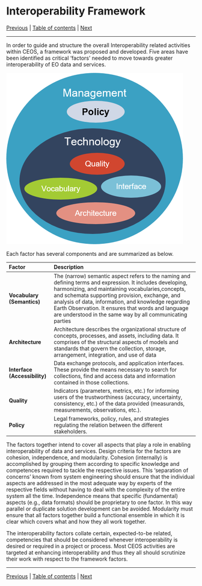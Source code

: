 # Interoperability Framework

[Previous](Framework.md) | [Table of contents](README.md) | [Next](Vocabulary.md)
***

In order to guide and structure the overall Interoperability related activities within CEOS, a framework was proposed and developed. Five areas have been identified as critical ‘factors’ needed to move towards greater interoperability of EO data and services.

![Interoperability factors diagram](images/interoperability-factors.png)

Each factor has several components and are summarized as below.

| Factor | Description |
| :---- | :---- |
| **Vocabulary (Semantics)** | The (narrow) semantic aspect refers to the naming and defining terms and expression. It includes developing, harmonizing, and maintaining vocabularies,concepts, and schemata supporting provision, exchange, and analysis of data, information, and knowledge regarding Earth Observation. It ensures that words and language are understood in the same way by all communicating parties |
| **Architecture** | Architecture describes the organizational structure of concepts, processes, and assets, including data. It comprises of the structural aspects of models and standards that govern the collection, storage, arrangement, integration, and use of data |
| **Interface (Accessibility)** | Data exchange protocols, and application interfaces. These provide the means necessary to search for collections, find and access data and information contained in those collections. |
| **Quality** | Indicators (parameters, metrics, etc.) for informing users of the trustworthiness (accuracy, uncertainty, consistency, etc.) of the data provided (measurands, measurements, observations, etc.). |
| **Policy** | Legal frameworks, policy, rules, and strategies regulating the relation between the different stakeholders. |

The factors together intend to cover all aspects that play a role in enabling interoperability of data and services. Design criteria for the
factors are cohesion, independence, and modularity. Cohesion (internally) is accomplished by grouping them according to specific knowledge
and competences required to tackle the respective issues. This ‘separation of concerns’ known from system engineering should ensure that
the individual aspects are addressed in the most adequate way by experts of the respective fields without having to deal with the complexity
of the entire system all the time. Independence means that specific (fundamental) aspects (e.g., data formats) should be proprietary to one
factor. In this way parallel or duplicate solution development can be avoided. Modularity must ensure that all factors together build a
functional ensemble in which it is clear which covers what and how they all work together.

The interoperability factors collate certain, expected-to-be related, competencies that should be considered whenever interoperability is
desired or required in a project or process. Most CEOS activities are targeted at enhancing interoperability and thus they all should scrutinize
their work with respect to the framework factors.

***
[Previous](Framework.md) | [Table of contents](README.md) | [Next](Vocabulary.md)
